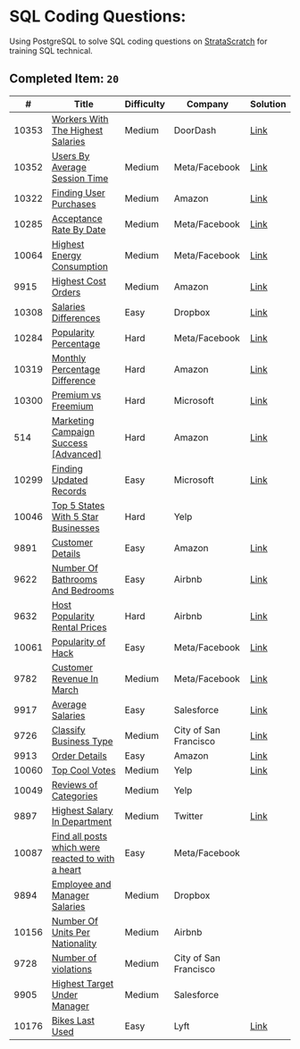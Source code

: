 # SQL Coding Questions:

Using PostgreSQL to solve SQL coding questions on [StrataScratch](https://platform.stratascratch.com/coding?code_type=1) for training SQL technical.

## Completed Item: `20`

|#|Title|Difficulty|Company|Solution|
|-----|-------------|----------|---------------------------------|--------|
|10353|[Workers With The Highest Salaries](https://platform.stratascratch.com/coding/10353-workers-with-the-highest-salaries?code_type=1)|Medium|DoorDash|[Link](https://github.com/linnelab/stratascratch_daily/blob/main/script/10353_workers_with_the_highest_salaries.sql)|
|10352|[Users By Average Session Time](https://platform.stratascratch.com/coding/10352-users-by-avg-session-time?code_type=1)|Medium|Meta/Facebook|[Link](https://github.com/linnelab/stratascratch_daily/blob/main/script/10352_users_by_average_session_time.sql)|
|10322|[Finding User Purchases](https://platform.stratascratch.com/coding/10322-finding-user-purchases?code_type=1)|Medium|Amazon|[Link](https://github.com/linnelab/stratascratch_daily/blob/main/script/10322_finding_user_purchases.sql)|
|10285|[Acceptance Rate By Date](https://platform.stratascratch.com/coding/10285-acceptance-rate-by-date?code_type=1)|Medium|Meta/Facebook|[Link](https://github.com/linnelab/stratascratch_daily/blob/main/script/10285_acceptance_rate_by_date.sql)|
|10064|[Highest Energy Consumption](https://platform.stratascratch.com/coding/10064-highest-energy-consumption?code_type=1)|Medium|Meta/Facebook|[Link](https://github.com/linnelab/stratascratch_daily/blob/main/script/10064_highest_energy_consumption.sql)|
|9915|[Highest Cost Orders](https://platform.stratascratch.com/coding/9915-highest-cost-orders?code_type=1)|Medium|Amazon|[Link](https://github.com/linnelab/stratascratch_daily/blob/main/script/9915_highest_cost_orders.sql)|
|10308|[Salaries Differences](https://platform.stratascratch.com/coding/10308-salaries-differences?code_type=1)|Easy|Dropbox|[Link](https://github.com/linnelab/stratascratch_daily/blob/main/script/10308_salaries_differences.sql)|
|10284|[Popularity Percentage](https://platform.stratascratch.com/coding/10284-popularity-percentage?code_type=1)|Hard|Meta/Facebook|[Link](https://github.com/linnelab/stratascratch_daily/blob/main/script/10284_popularity_percentage.sql)|
|10319|[Monthly Percentage Difference](https://platform.stratascratch.com/coding/10319-monthly-percentage-difference?code_type=1)|Hard|Amazon|[Link](https://github.com/linnelab/stratascratch_daily/blob/main/script/10319_monthly_percentage_difference)|
|10300|[Premium vs Freemium](https://platform.stratascratch.com/coding/10300-premium-vs-freemium?code_type=1)|Hard|Microsoft|[Link](https://github.com/linnelab/stratascratch_daily/blob/main/script/10300_premium_vs_freemium.sql)|
|514|[Marketing Campaign Success [Advanced]](https://platform.stratascratch.com/coding/514-marketing-campaign-success-advanced?code_type=1)|Hard|Amazon|[Link](https://github.com/linnelab/stratascratch_daily/blob/main/script/514_marketing_campaign_success_%5Badvanced%5D.sql)|
|10299|[Finding Updated Records](https://platform.stratascratch.com/coding/10299-finding-updated-records?code_type=1)|Easy|Microsoft|[Link](https://github.com/linnelab/stratascratch_daily/blob/main/script/10299_finding_updated_records.sql)|
|10046|[Top 5 States With 5 Star Businesses](https://platform.stratascratch.com/coding/10046-top-5-states-with-5-star-businesses?code_type=1)|Hard|Yelp| |
|9891|[Customer Details](https://platform.stratascratch.com/coding/9891-customer-details?code_type=1)|Easy|Amazon|[Link](https://github.com/linnelab/stratascratch_daily/blob/main/script/9891_customer_details.sql)|
|9622|[Number Of Bathrooms And Bedrooms](https://platform.stratascratch.com/coding/9622-number-of-bathrooms-and-bedrooms?code_type=1)|Easy|Airbnb|[Link](https://github.com/linnelab/stratascratch_daily/blob/main/script/9622_number_of_bathrooms_and_bedrooms.sql)|
|9632|[Host Popularity Rental Prices](https://platform.stratascratch.com/coding/9632-host-popularity-rental-prices?code_type=1)|Hard|Airbnb|[Link](https://github.com/linnelab/stratascratch_daily/blob/main/script/9632_host_popularity_rental_prices.sql)|
|10061|[Popularity of Hack](https://platform.stratascratch.com/coding/10061-popularity-of-hack?code_type=1)|Easy|Meta/Facebook|[Link](https://github.com/linnelab/stratascratch_daily/blob/main/script/10061_popularity_of_hack.sql)|
|9782|[Customer Revenue In March](https://platform.stratascratch.com/coding/9782-customer-revenue-in-march?code_type=1)|Medium|Meta/Facebook|[Link](https://github.com/linnelab/stratascratch_daily/blob/main/script/9782_customer_revenue_in_march.sql)|
|9917|[Average Salaries](https://platform.stratascratch.com/coding/9917-average-salaries?code_type=1)|Easy|Salesforce|[Link](https://github.com/linnelab/stratascratch_daily/blob/main/script/9917_average_salaries.sql)|
|9726|[Classify Business Type](https://platform.stratascratch.com/coding/9726-classify-business-type?code_type=1)|Medium|City of San Francisco|[Link](https://github.com/linnelab/stratascratch_daily/blob/main/script/9726_classify_business_type.sql)|
|9913|[Order Details](https://platform.stratascratch.com/coding/9913-order-details?code_type=1)|Easy|Amazon|[Link](https://github.com/linnelab/stratascratch_daily/blob/main/script/9913_order_details.sql)|
|10060|[Top Cool Votes](https://platform.stratascratch.com/coding/10060-top-cool-votes?code_type=1)|Medium|Yelp|[Link](https://github.com/linnelab/stratascratch_daily/blob/main/script/10060_top_cool_votes.sql)|
|10049|[Reviews of Categories](https://platform.stratascratch.com/coding/10049-reviews-of-categories?code_type=1)|Medium|Yelp| |
|9897|[Highest Salary In Department](https://platform.stratascratch.com/coding/9897-highest-salary-in-department?code_type=1)|Medium|Twitter|[Link](https://github.com/linnelab/stratascratch_daily/blob/main/script/9897_highest_salary_in_department.sql)|
|10087|[Find all posts which were reacted to with a heart](https://platform.stratascratch.com/coding/10087-find-all-posts-which-were-reacted-to-with-a-heart?code_type=1)|Easy|Meta/Facebook| |
|9894|[Employee and Manager Salaries](https://platform.stratascratch.com/coding/9894-employee-and-manager-salaries?code_type=1)|Medium|Dropbox| |
|10156|[Number Of Units Per Nationality](https://platform.stratascratch.com/coding/10156-number-of-units-per-nationality?code_type=1)|Medium|Airbnb| |
|9728|[Number of violations](https://platform.stratascratch.com/coding/9728-inspections-that-resulted-in-violations?code_type=1)|Medium|City of San Francisco| |
|9905|[Highest Target Under Manager](https://platform.stratascratch.com/coding/9905-highest-target-under-manager?code_type=1)|Medium|Salesforce| |
|10176|[Bikes Last Used](https://platform.stratascratch.com/coding/10176-bikes-last-used?code_type=1)|Easy|Lyft|[Link](https://github.com/linnelab/stratascratch_daily/blob/main/script/10176_Bikes%20Last%20Used.sql)|
